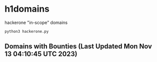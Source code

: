 # h1domains
hackerone "in-scope" domains

`python3 hackerone.py`
## Domains with Bounties (Last Updated Mon Nov 13 04:10:45 UTC 2023)
```

```
